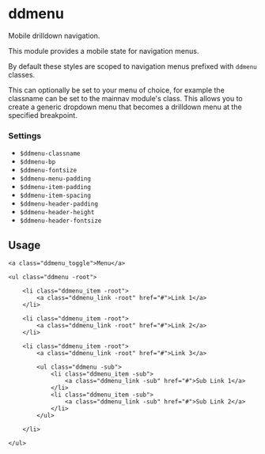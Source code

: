 ddmenu
======

Mobile drilldown navigation.

This module provides a mobile state for navigation menus.

By default these styles are scoped to navigation menus prefixed with `ddmenu` classes.

This can optionally be set to your menu of choice, for example the classname can be set to the mainnav module's class. This allows you to create a generic dropdown menu that becomes a drilldown menu at the specified breakpoint.

### Settings

- `$ddmenu-classname`
- `$ddmenu-bp`
- `$ddmenu-fontsize`
- `$ddmenu-menu-padding`
- `$ddmenu-item-padding`
- `$ddmenu-item-spacing`
- `$ddmenu-header-padding`
- `$ddmenu-header-height`
- `$ddmenu-header-fontsize`


Usage
-----

    <a class="ddmenu_toggle">Menu</a>

    <ul class="ddmenu -root">

        <li class="ddmenu_item -root">
            <a class="ddmenu_link -root" href="#">Link 1</a>
        </li>

        <li class="ddmenu_item -root">
            <a class="ddmenu_link -root" href="#">Link 2</a>
        </li>

        <li class="ddmenu_item -root">
            <a class="ddmenu_link -root" href="#">Link 3</a>

            <ul class="ddmenu -sub">
                <li class="ddmenu_item -sub">
                    <a class="ddmenu_link -sub" href="#">Sub Link 1</a>
                </li>
                <li class="ddmenu_item -sub">
                    <a class="ddmenu_link -sub" href="#">Sub Link 2</a>
                </li>
            </ul>

        </li>

    </ul>


